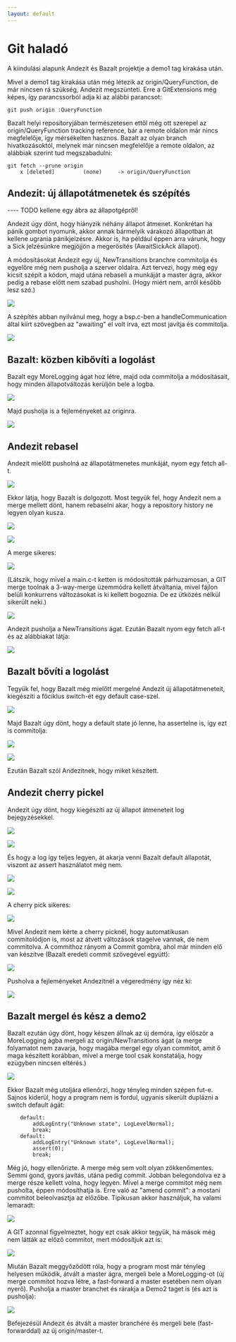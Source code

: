 ```yaml
---
layout: default
---
```


# Git haladó

A kiindulási alapunk Andezit és Bazalt projektje a demo1 tag kirakása után.

Mivel a demo1 tag kirakása után még létezik az origin/QueryFunction, de már nincsen rá szükség, Andezit megszünteti. Erre a GitExtensions még képes, így parancssorból adja ki az alábbi parancsot:

    git push origin :QueryFunction

Bazalt helyi repositoryjában természetesen ettől még ott szerepel az origin/QueryFunction tracking reference, bár a remote oldalon már nincs megfelelője, így mérsékelten hasznos. Bazalt az olyan branch hivatkozásoktól, melynek már nincsen megfelelője a remote oldalon, az alábbiak szerint tud megszabadulni:

    git fetch --prune origin
        x [deleted]         (none)     -> origin/QueryFunction

## Andezit: új állapotátmenetek és szépítés

---- TODO kellene egy ábra az állapotgépről!

Andezit úgy dönt, hogy hiányzik néhány állapot átmenet. Konkrétan ha pánik gombot nyomunk, akkor annak bármelyik várakozó állapotban át kellene ugrania pánikjelzésre. Akkor is, ha például éppen arra várunk, hogy a Sick jelzésünkre megjöjjön a megerősítés (AwaitSickAck állapot).

A módosításokat Andezit egy új, NewTransitions branchre commitolja és egyelőre még nem pusholja a szerver oldalra. Azt tervezi, hogy még egy kicsit szépít a kódon, majd utána rebaseli a munkáját a master ágra, akkor pedig a rebase előtt nem szabad pusholni. (Hogy miért nem, arról később lesz szó.)

![](image/100_AndezitAddedNewTransitions.png)

A szépítés abban nyilvánul meg, hogy a bsp.c-ben a handleCommunication által kiírt szövegben az "awaiting" el volt írva, ezt most javítja és commitolja.

![](image/101_AndezitTypoFix.png)

## Bazalt: közben kibővíti a logolást

Bazalt egy MoreLogging ágat hoz létre, majd oda commitolja a módosításait, hogy minden állapotváltozás kerüljön bele a logba.

![](image/102_BazaltCommitsLogging.png)

Majd pusholja is a fejleményeket az originra.

![](image/103_BazaltPushesMoreLogging.png)

## Andezit rebasel

Andezit mielőtt pusholná az állapotátmenetes munkáját, nyom egy fetch all-t.

![](image/104_AndezitFetchAll.png)

Ekkor látja, hogy Bazalt is dolgozott. Most tegyük fel, hogy Andezit nem a merge mellett dönt, hanem rebaselni akar, hogy a repository history ne legyen olyan kusza.

![](image/105_AndezitRebase1.png)

![](image/106_AndezitRebase2.png)

A merge sikeres:

![](image/107_AndezitRebase3.png)

(Látszik, hogy mivel a main.c-t ketten is módosították párhuzamosan, a GIT merge toolnak a 3-way-merge üzemmódra kellett átváltania, mivel fájlon belüli konkurrens változásokat is ki kellett bogoznia. De ez ütközés nélkül sikerült neki.) 

![](image/108_AndezitRebaseEredmeny.png)

Andezit pusholja a NewTransitions ágat. Ezután Bazalt nyom egy fetch all-t és az alábbiakat látja:

![](image/109_BazaltFetchAll.png)

## Bazalt bővíti a logolást

Tegyük fel, hogy Bazalt még mielőtt mergelné Andezit új állapotátmeneteit, kiegészíti a főciklus switch-ét egy default case-szel.

![](image/110_BazaltDefaultState.png)

Majd Bazalt úgy dönt, hogy a default state jó lenne, ha assertelne is, így ezt is commitolja:

![](image/111_BazaltAssert.png)

![](image/112_BazaltPushed.png)
 
Ezután Bazalt szól Andezitnek, hogy miket készített. 

## Andezit cherry pickel


Andezit úgy dönt, hogy kiegészíti az új állapot átmeneteit log bejegyzésekkel.

![](image/113_AndezitNewTransitionsLog.png)

![](image/114_AndezitCherryPickElott.png)

És hogy a log így teljes legyen, át akarja venni Bazalt default állapotát, viszont az assert használatot még nem.

![](image/115_AndezitCherryPick1.png)

![](image/116_AndezitCherryPick2.png)

A cherry pick sikeres:

![](image/117_AndezitCherryPickSuccessful.png)

Mivel Andezit nem kérte a cherry picknél, hogy automatikusan commitolódjon is, most az átvett változások stagelve vannak, de nem commitolva. A commithoz rányom a Commit gombra, ahol már minden elő van készítve (Bazalt eredeti commit szövegével együtt):

![](image/118_AndezitCherryPickCommit.png)

Pusholva a fejleményeket Andezitnél a végeredmény így néz ki:

![](image/119_AndezitCherryPickEredmeny.png)

## Bazalt mergel és kész a demo2

Bazalt ezután úgy dönt, hogy készen állnak az új demóra, így először a MoreLogging ágba mergeli az origin/NewTransitions ágat (a merge folyamatot nem zavarja, hogy magába mergel egy olyan commitot, amit ő maga készített korábban, mivel a merge tool csak konstatálja, hogy ezügyben nincsen eltérés.)

![](image/120_BazaltMerged.png)

Ekkor Bazalt még utoljára ellenőrzi, hogy tényleg minden szépen fut-e. Sajnos kiderül, hogy a program nem is fordul, ugyanis sikerült duplázni a switch default ágát:

        default:
            addLogEntry("Unknown state", LogLevelNormal);
            break;
        default:
            addLogEntry("Unknown state", LogLevelNormal);
            assert(0);
            break;

Még jó, hogy ellenőrizte. A merge még sem volt olyan zökkenőmentes. Semmi gond, gyors javítás, utána pedig commit. Jobban belegondolva ez a merge része kellett volna, hogy legyen. Mivel a merge commitot még nem pusholta, éppen módosíthatja is. Erre való az "amend commit": a mostani commitot beleolvasztja az előzőbe. Tipikusan akkor használjuk, ha valami lemaradt:

![](image/121_BazaltAmendMergeCommit.png)

A GIT azonnal figyelmeztet, hogy ezt csak akkor tegyük, ha mások még nem látták az előző commitot, mert módosítjuk azt is:

![](image/122_AmendCommitWarning.png)

Miután Bazalt meggyőződött róla, hogy a program most már tényleg helyesen működik, átvált a master ágra, mergeli bele a MoreLogging-ot (új merge commitot hozva létre, a fast-forward a master esetében nem olyan nyerő). Pusholja a master branchet és rárakja a Demo2 taget is (és azt is pusholja):

![](image/123_BazaltMergesIntoMasterAndAddsDemo2Tag.png)

Befejezésül Andezit és átvált a master branchére és mergeli bele (fast-forwarddal) az új origin/master-t.
